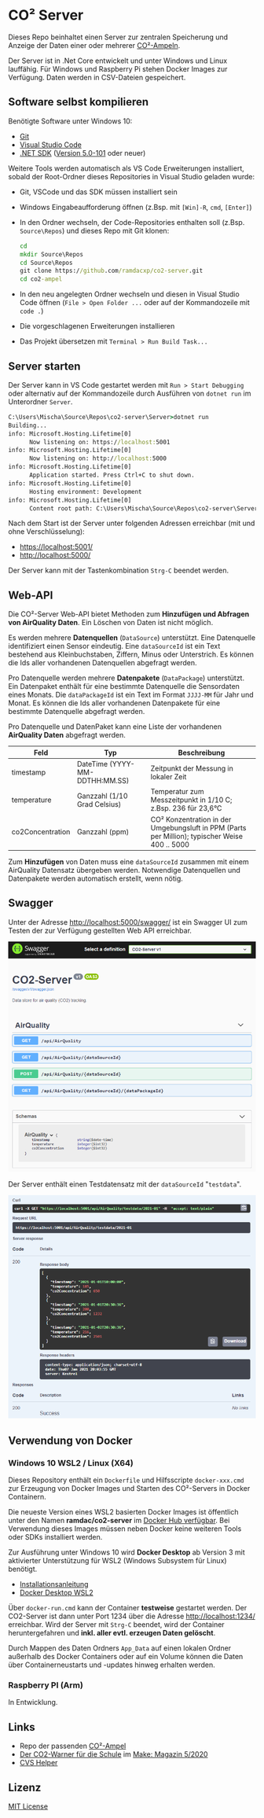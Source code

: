 # CO² Server

Dieses Repo beinhaltet einen Server zur zentralen Speicherung und Anzeige der Daten einer oder mehrerer [CO²-Ampeln](https://github.com/ramdacxp/co2-ampel).

Der Server ist in .Net Core entwickelt und unter Windows und Linux lauffähig. Für Windows und Raspberry Pi stehen Docker Images zur Verfügung. Daten werden in CSV-Dateien gespeichert.

## Software selbst kompilieren

Benötigte Software unter Windows 10:

* [Git](https://git-scm.com/downloads)
* [Visual Studio Code](https://code.visualstudio.com/)
* [.NET SDK](https://dotnet.microsoft.com/download) ([Version 5.0-101](https://dotnet.microsoft.com/download/dotnet/thank-you/sdk-5.0.101-windows-x64-installer) oder neuer)

Weitere Tools werden automatisch als VS Code Erweiterungen installiert, sobald der Root-Ordner dieses Repositories in Visual Studio geladen wurde:

* Git, VSCode und das SDK müssen installiert sein
* Windows Eingabeaufforderung öffnen (z.Bsp. mit `[Win]-R`, `cmd`, `[Enter]`)
* In den Ordner wechseln, der Code-Repositories enthalten soll (z.Bsp. `Source\Repos`) und dieses Repo mit Git klonen:

  ```cmd
  cd 
  mkdir Source\Repos
  cd Source\Repos
  git clone https://github.com/ramdacxp/co2-server.git
  cd co2-ampel
  ```

* In den neu angelegten Ordner wechseln und diesen in Visual Studio Code öffnen (`File > Open Folder ...` oder auf der Kommandozeile mit `code .`)
* Die vorgeschlagenen Erweiterungen installieren
* Das Projekt übersetzen mit `Terminal > Run Build Task...`

## Server starten

Der Server kann in VS Code gestartet werden mit `Run > Start Debugging`
oder alternativ auf der Kommandozeile durch Ausführen von `dotnet run`
im Unterordner `Server`.

```cmd
C:\Users\Mischa\Source\Repos\co2-server\Server>dotnet run
Building...
info: Microsoft.Hosting.Lifetime[0]
      Now listening on: https://localhost:5001
info: Microsoft.Hosting.Lifetime[0]
      Now listening on: http://localhost:5000
info: Microsoft.Hosting.Lifetime[0]
      Application started. Press Ctrl+C to shut down.
info: Microsoft.Hosting.Lifetime[0]
      Hosting environment: Development
info: Microsoft.Hosting.Lifetime[0]
      Content root path: C:\Users\Mischa\Source\Repos\co2-server\Server
```

Nach dem Start ist der Server unter folgenden Adressen erreichbar (mit und ohne Verschlüsselung):

* <https://localhost:5001/>
* <http://localhost:5000/>

Der Server kann mit der Tastenkombination `Strg-C` beendet werden.

## Web-API

Die CO²-Server Web-API bietet Methoden zum **Hinzufügen und Abfragen von AirQuality Daten**. Ein Löschen von Daten ist nicht möglich.

Es werden mehrere **Datenquellen** (`DataSource`) unterstützt. Eine Datenquelle identifiziert einen Sensor eindeutig. Eine `dataSourceId` ist ein Text bestehend aus Kleinbuchstaben, Ziffern, Minus oder Unterstrich. Es können die Ids aller vorhandenen Datenquellen abgefragt werden.

Pro Datenquelle werden mehrere **Datenpakete** (`DataPackage`) unterstützt. Ein Datenpaket enthält für eine bestimmte Datenquelle die Sensordaten eines Monats. Die `dataPackageId` ist ein Text im Format `JJJJ-MM` für Jahr und Monat. Es können die Ids aller vorhandenen Datenpakete für eine bestimmte Datenquelle abgefragt werden.

Pro Datenquelle und DatenPaket kann eine Liste der vorhandenen **AirQuality Daten** abgefragt werden.

| Feld             | Typ                            | Beschreibung                                                                                   |
|------------------|--------------------------------|------------------------------------------------------------------------------------------------|
| timestamp        | DateTime (YYYY-MM-DDTHH:MM.SS) | Zeitpunkt der Messung in lokaler Zeit                                                          |
| temperature      | Ganzzahl (1/10 Grad Celsius)   | Temperatur zum Messzeitpunkt in 1/10 C; z.Bsp. 236 für 23,6°C                                  |
| co2Concentration | Ganzzahl (ppm)                 | CO² Konzentration in der Umgebungsluft in PPM (Parts per Million); typischer Weise 400 .. 5000 |

Zum **Hinzufügen** von Daten muss eine `dataSourceId` zusammen mit einem AirQuality Datensatz übergeben werden. Notwendige Datenquellen und Datenpakete werden automatisch erstellt, wenn nötig.

## Swagger

Unter der Adresse <http://localhost:5000/swagger/> ist ein Swagger UI zum Testen der zur Verfügung gestellten Web API erreichbar.

![Swagger UI für die angebotene Web API](images/swagger.png)

Der Server enthält einen Testdatensatz mit der `dataSourceId` "`testdata`".

![Testdaten über Swagger](images/testdata.png)

## Verwendung von Docker

### Windows 10 WSL2 / Linux (X64)

Dieses Repository enthält ein `Dockerfile` und Hilfsscripte `docker-xxx.cmd` zur Erzeugung von Docker Images und Starten des CO²-Servers in Docker Containern.

Die neueste Version eines WSL2 basierten Docker Images ist öffentlich unter den Namen **ramdac/co2-server** im [Docker Hub verfügbar](https://hub.docker.com/repository/docker/ramdac/co2-server). Bei Verwendung dieses Images müssen neben Docker keine weiteren Tools oder SDKs installiert werden.

Zur Ausführung unter Windows 10 wird **Docker Desktop** ab Version 3 mit aktivierter Unterstützung für WSL2 (Windows Subsystem für Linux) benötigt.

* [Installationsanleitung](https://docs.docker.com/docker-for-windows/install/)
* [Docker Desktop WSL2](https://docs.docker.com/docker-for-windows/wsl/)

Über `docker-run.cmd` kann der Container **testweise** gestartet werden. Der CO2-Server ist dann unter Port 1234 über die Adresse <http://localhost:1234/> erreichbar. Wird der Server mit `Strg-C` beendet, wird der Container heruntergefahren und **inkl. aller evtl. erzeugen Daten gelöscht**.

Durch Mappen des Daten Ordners `App_Data` auf einen lokalen Ordner außerhalb des Docker Containers oder auf ein Volume können die Daten über Containerneustarts und -updates hinweg erhalten werden.

### Raspberry PI (Arm)

In Entwicklung.

## Links

* Repo der passenden [CO²-Ampel](https://github.com/ramdacxp/co2-ampel)
* [Der CO2-Warner für die Schule](https://www.heise.de/select/make/2020/5/2022015381334973804) im [Make: Magazin 5/2020](https://www.heise.de/select/make/2020/5)
* [CVS Helper](https://github.com/JoshClose/CsvHelper)

## Lizenz

[MIT License](LICENSE)
